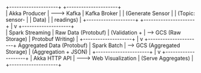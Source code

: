 +--------------------+                  +---------------------+  
|   Akka Producer    |  ---> Kafka      |     Kafka Broker    |
| (Generate Sensor   |                  |   (Topic: sensor-   |
|    Data)           |                  |        readings)    |
+--------------------+                  +---------------------+
                                                |
                                                v
                                        +--------------------+      
                                        | Spark Streaming    |       Raw Data (Protobuf)
                                        | (Validation +      |   --> GCS (Raw Storage)
                                        | Protobuf Writing)  |
                                        +--------------------+
                                                |
                                                v
                                        +----------------------+      Aggregated Data (Protobuf)
                                        | Spark Batch          |  --> GCS (Aggregated Storage)
                                        | (Aggregation + JSON) |
                                        +----------------------+
                                                |
                                                v
                                        +--------------------+
                                        | Akka HTTP API      | ---> Web Visualization
                                        | (Serve Aggregates) |
                                        +--------------------+
